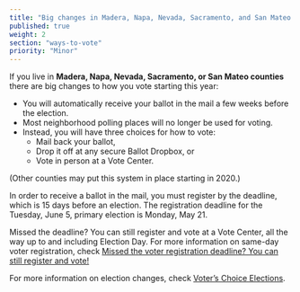 ```yaml
---
title: "Big changes in Madera, Napa, Nevada, Sacramento, and San Mateo counties"
published: true
weight: 2
section: "ways-to-vote"
priority: "Minor"
---
```


If you live in **Madera, Napa, Nevada, Sacramento, or San Mateo counties** there are big changes to how you vote starting this year:  

- You will automatically receive your ballot in the mail a few weeks before the election.  
- Most neighborhood polling places will no longer be used for voting.    
- Instead, you will have three choices for how to vote:  
  - Mail back your ballot,  
  - Drop it off at any secure Ballot Dropbox, or  
  - Vote in person at a Vote Center.  

(Other counties may put this system in place starting in 2020.) 

In order to receive a ballot in the mail, you must register by the deadline, which is 15 days before an election. The registration deadline for the Tuesday, June 5, primary election is Monday, May 21. 

Missed the deadline? You can still register and vote at a Vote Center, all the way up to and including Election Day. For more information on same-day voter registration, check [Missed the voter registration deadline? You can still register and vote!](#menu-item-missed-the-voter-registration-deadline-you-can-still-register-and-vote)

For more information on election changes, check [Voter’s Choice Elections](#menu-item-voters-choice-elections-big-changes-in-madera-napa-nevada-sacramento-and-san-mateo-counties).
